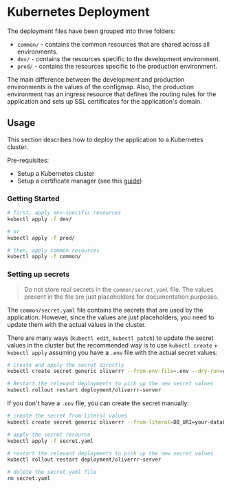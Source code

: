 # Kubernetes Deployment

The deployment files have been grouped into three folders:

- `common/` - contains the common resources that are shared across all environments.
- `dev/` - contains the resources specific to the development environment.
- `prod/` - contains the resources specific to the production environment.

The main difference between the development and production environments is the values of the configmap. Also, the production environment has an ingress resource that defines the routing rules for the application and sets up SSL certificates for the application's domain.

## Usage

This section describes how to deploy the application to a Kubernetes cluster.

Pre-requisites:

- Setup a Kubernetes cluster
- Setup a certificate manager (see this [guide](https://www.oliverrr.net/notes/enabling-tls-on-your-k8-cluster))

### Getting Started

```bash
# first, apply env-specific resources
kubectl apply -f dev/

# or
kubectl apply -f prod/

# then, apply common resources
kubectl apply -f common/
```

### Setting up secrets

> Do not store real secrets in the `common/secret.yaml` file. The values present in the file are just placeholders for documentation purposes.

The `common/secret.yaml` file contains the secrets that are used by the application. However, since the values are just placeholders, you need to update them with the actual values in the cluster.

There are many ways (`kubectl edit`, `kubectl patch`) to update the secret values in the cluster but the recommended way is to use `kubectl create` + `kubectl apply` assuming you have a `.env` file with the actual secret values:

```bash
# Create and apply the secret directly
kubectl create secret generic oliverrr --from-env-file=.env --dry-run=client -o yaml | kubectl apply -f -

# Restart the relevant deployments to pick up the new secret values
kubectl rollout restart deployment/oliverrr-server
```

If you don't have a `.env` file, you can create the secret manually:

```bash
# create the secret from literal values
kubectl create secret generic oliverrr --from-literal=DB_URI=your-database-password --from-literal=JWT_SECRET=your-jwt-secret --from-literal=ADMIN_SECRET=your-admin-secret --from-literal=BUCKET_S3_KEY=your-bucket-key --from-literal=BUCKET_S3_SECRET=your-bucket-secret --from-literal=BUCKET_NAME=your-bucket-name --from-literal=BUCKET_S3_REGION=your-bucket-region --from-literal=BUCKET_S3_URI=your-bucket-uri --dry-run=client -o yaml > secret.yaml

# apply the secret resource
kubectl apply -f secret.yaml

# restart the relevant deployments to pick up the new secret values
kubectl rollout restart deployment/oliverrr-server

# delete the secret.yaml file
rm secret.yaml
```
